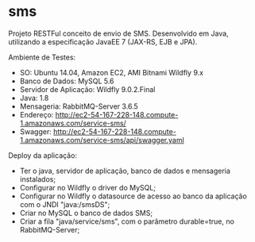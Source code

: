 # sms

Projeto RESTFul conceito de envio de SMS. Desenvolvido em Java, utilizando a especificação JavaEE 7 (JAX-RS, EJB e JPA).

Ambiente de Testes:
- SO: Ubuntu 14.04, Amazon EC2, AMI Bitnami Wildfly 9.x
- Banco de Dados: MySQL 5.6
- Servidor de Aplicação: Wildfly 9.0.2.Final
- Java: 1.8
- Mensageria: RabbitMQ-Server 3.6.5
- Endereço: http://ec2-54-167-228-148.compute-1.amazonaws.com/service-sms/
- Swagger: http://ec2-54-167-228-148.compute-1.amazonaws.com/service-sms/api/swagger.yaml

Deploy da aplicação:
- Ter o java, servidor de aplicação, banco de dados e mensageria instalados;
- Configurar no Wildfly o driver do MySQL;
- Configurar no Wildfly o datasource de acesso ao banco da aplicação com o JNDI "java:/smsDS";
- Criar no MySQL o banco de dados SMS;
- Criar a fila "java/service/sms", com o parâmetro durable=true, no RabbitMQ-Server;
